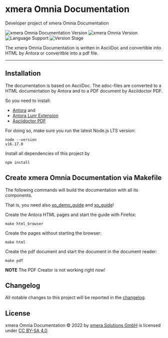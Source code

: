# xmera Omnia Documentation

Developer project of xmera Omnia Documentation

![xmera Omnia Documentation Version](https://img.shields.io/badge/xmera_Omnia_Documentation-0.3.0-red) ![xmera Omnia Version](https://img.shields.io/badge/xmera_Omnia-v3.x.x-blue) ![Language Support](https://img.shields.io/badge/Languages-de-green) ![Version Stage](https://img.shields.io/badge/Stage-release-important)

The xmera Omnia Documentation is written in AsciiDoc and convertible into HTML by Antora or converitble into a pdf file.

---

## Installation

The documentation is based on AsciiDoc. The adoc-files are converted to a HTML documentation by Antora and to a PDF document by Asciidoctor PDF.

So you need to install:

- [Antora](https://docs.antora.org/antora/latest/install/install-antora/) and
- [Antora Lunr Extension](https://docs.antora.org/antora/latest/extend/supported-components/#component-matrix)
- [Asciidoctor PDF](https://asciidoctor.org/docs/asciidoctor-pdf/#install-the-published-gem)

For doing so, make sure you run the latest Node.js LTS version:

    node --version
    v16.17.0

Install all dependencies of this project by

    npm install

## Create xmera Omnia Documentation via Makefile

The following commands will build the documentation with all its components.

That is, you need also [xo_demo_guide](https://github.com/xmera-circle/xo_demo_guide) and [xo_guide](https://github.com/xmera-circle/xo_guide)!

Create the Antora HTML pages and start the guide with Firefox:

    make html_browser

Create the pages without starting the browser:

    make html

Create the pdf document and start the document in the document reader:

    make pdf

**NOTE** The PDF Creator is not working right now!

## Changelog

All notable changes to this project will be reported in the [changelog](https://circle.xmera.de/projects/xmera-omnia-guide/repository/xo_guide/revisions/develop/entry//CHANGELOG.md).

## License

xmera Omnia Documentation © 2022 by [xmera Solutions GmbH](https://xmera.de) is licensed under [CC BY-SA 4.0](https://creativecommons.org/licenses/by-sa/4.0/deed.en).
